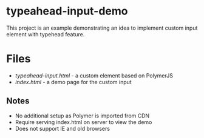 # typeahead-input-demo

This project is an example demonstrating an idea to implement custom input element with typehead feature.

# Files
- *typeahead-input.html* - a custom element based on PolymerJS
- *index.html* - a demo page for the custom input

## Notes
- No additional setup as Polymer is imported from CDN
- Require serving index.html on server to view the demo
- Does not support IE and old browsers

